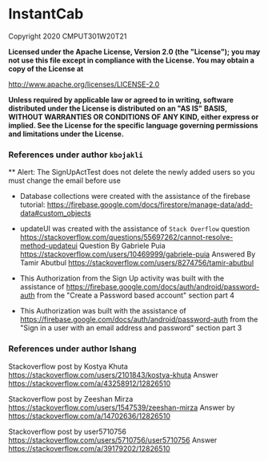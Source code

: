 # InstantCab

Copyright 2020 CMPUT301W20T21

 **Licensed under the Apache License, Version 2.0 (the "License");
 you may not use this file except in compliance with the License.
 You may obtain a copy of the License at**
 
 http://www.apache.org/licenses/LICENSE-2.0 
 
 **Unless required by applicable law or agreed to in writing, software
 distributed under the License is distributed on an "AS IS" BASIS,
 WITHOUT WARRANTIES OR CONDITIONS OF ANY KIND, either express or implied.
 See the License for the specific language governing permissions and
 limitations under the License.**
 
 ### References under author `kbojakli`
 
 ** Alert: The SignUpActTest does not delete the newly added users so you must change the email before use
 
 * Database collections were created with the assistance of the firebase tutorial:
https://firebase.google.com/docs/firestore/manage-data/add-data#custom_objects

 * updateUI was created with the assistance of `Stack Overflow` question
https://stackoverflow.com/questions/55697262/cannot-resolve-method-updateui
Question By Gabriele Puia
https://stackoverflow.com/users/10469999/gabriele-puia
Answered By Tamir Abutbul
https://stackoverflow.com/users/8274756/tamir-abutbul

  * This Authorization from the Sign Up activity was built with the assistance of https://firebase.google.com/docs/auth/android/password-auth
from the "Create a Password based account" section part 4

  * This Authorization was built with the assistance of https://firebase.google.com/docs/auth/android/password-auth
from the "Sign in a user with an email address and password" section part 3


 ### References under author lshang

Stackoverflow post by Kostya Khuta https://stackoverflow.com/users/2101843/kostya-khuta
Answer https://stackoverflow.com/a/43258912/12826510

Stackoverflow post by Zeeshan Mirza https://stackoverflow.com/users/1547539/zeeshan-mirza
Answer by https://stackoverflow.com/a/14702636/12826510

Stackoverflow post by user5710756 https://stackoverflow.com/users/5710756/user5710756
Answer https://stackoverflow.com/a/39179202/12826510
